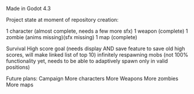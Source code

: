 Made in Godot 4.3

Project state at moment of repository creation:

1 character (almost complete, needs a few more sfx)
1 weapon (complete)
1 zombie (anims missing)(sfx missing)
1 map (complete)

Survival
High score goal (needs display AND save feature to save old high scores, will make linked list of top 10)
infinitely respawning mobs (not 100% functionality yet, needs to be able to adaptively spawn only in valid positions)

Future plans:
Campaign
More characters
More Weapons
More zombies
More maps

